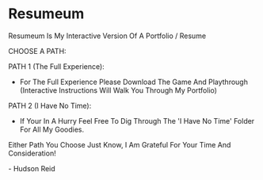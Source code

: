 # Resumeum
Resumeum Is My Interactive Version Of A Portfolio / Resume

CHOOSE A PATH:

PATH 1 (The Full Experience):
  - For The Full Experience Please Download The Game And Playthrough (Interactive Instructions Will Walk You Through My Portfolio)

PATH 2 (I Have No Time):
  - If Your In A Hurry Feel Free To Dig Through The 'I Have No Time' Folder For All My Goodies.

Either Path You Choose Just Know, I Am Grateful For Your Time And Consideration!

  \- Hudson Reid
